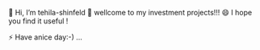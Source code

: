  👋 Hi, I’m tehila-shinfeld
 👀 wellcome to my investment projects!!!
 😄 I hope you find it useful !

 ⚡ Have anice day:-) ...


